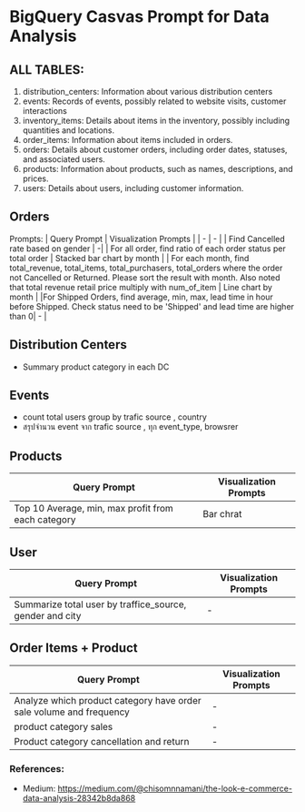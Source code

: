 # BigQuery Casvas Prompt for Data Analysis

## ALL TABLES:
1. distribution_centers: Information about various distribution centers
2. events: Records of events, possibly related to website visits, customer interactions
3. inventory_items: Details about items in the inventory, possibly including quantities and locations.
4. order_items: Information about items included in orders.
5. orders: Details about customer orders, including order dates, statuses, and associated users.
6. products: Information about products, such as names, descriptions, and prices.
7. users: Details about users, including customer information.

## Orders
Prompts:
| Query Prompt | Visualization Prompts |
| - | - |
| Find Cancelled rate based on gender | -|
| For all order, find ratio of each order status per total order | Stacked bar chart by month |
| For each month, find total_revenue, total_items, total_purchasers, total_orders where the order not Cancelled or Returned. Please sort the result with month. Also noted that total revenue retail price multiply with num_of_item | Line chart by month |
|For Shipped Orders, find average, min, max, lead time in hour before Shipped. Check status need to be 'Shipped' and lead time are higher than 0| - |

## Distribution Centers
- Summary product category in each DC

## Events
- count total users group by trafic source , country 
- สรุปจำนวน event จาก trafic source , ทุก event_type, browsrer

## Products
| Query Prompt | Visualization Prompts |
| - | - |
|Top 10 Average, min, max profit from each category |Bar chrat|

## User
| Query Prompt | Visualization Prompts |
| - | - |
| Summarize total user by traffice_source, gender and city |-|

## Order Items + Product 
| Query Prompt | Visualization Prompts |
| - | - |
| Analyze which product category have order sale volume and frequency | - |
| product category sales| - |
| Product category cancellation and return | - |


### References:
- Medium: https://medium.com/@chisomnnamani/the-look-e-commerce-data-analysis-28342b8da868